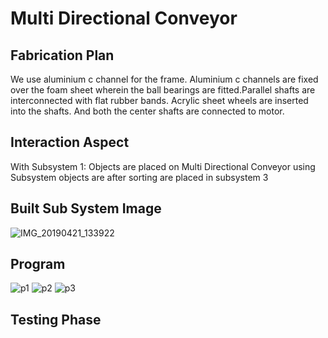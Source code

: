 # Multi Directional Conveyor

## Fabrication Plan
We use aluminium c channel for the frame. Aluminium c channels are fixed over the foam sheet wherein the ball bearings are fitted.Parallel shafts are interconnected with flat rubber bands. Acrylic sheet wheels are inserted into the shafts. And both the center shafts are connected to motor.

## Interaction Aspect

With Subsystem 1: Objects are placed on Multi Directional Conveyor using Subsystem objects are after sorting are placed in subsystem 3

## Built Sub System Image

![IMG_20190421_133922](https://user-images.githubusercontent.com/47111026/56917131-54d16500-6ad8-11e9-91bf-247ea1522dd3.jpg)

## Program

![p1](https://user-images.githubusercontent.com/47111026/57324133-e4a09000-7124-11e9-808a-6bcdb9fcca8a.PNG)
![p2](https://user-images.githubusercontent.com/47111026/57324134-e5392680-7124-11e9-8999-5bfd840c0932.PNG)
![p3](https://user-images.githubusercontent.com/47111026/57324135-e5392680-7124-11e9-93b1-bb17724be422.PNG)

## Testing Phase


